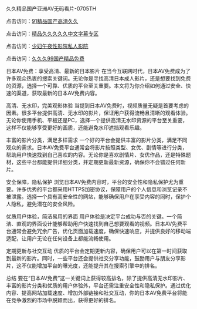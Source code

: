久久精品国产亚洲AV无码看片-0705TH

点击访问：<a href="https://rtj-3zo.pages.dev/">91精品国产高清久久</a>

点击访问：<a href="https://bsdf-5f5.pages.dev/">精品久久久久久中文字幕专区</a>

点击访问：<a href="https://fdhf-454.pages.dev/">少妇午夜性影院私人影院</a>

点击访问：<a href="https://gfd-5xg.pages.dev/">久久久99国产精品免费</a>



日本AV免费：享受高清、最新的日本影片
在当今互联网时代，日本AV免费成为了许多观众热衷的搜索关键词。无论你是寻找高清日本成人影片，还是想要找到免费的资源，选择一个可靠、优质的平台至关重要。本文将为你介绍如何通过安全、快速的渠道，获取最新的日本AV免费内容。

高清、无水印，完美观影体验
当提到日本AV免费时，视频质量无疑是首要考虑的因素。很多平台提供高清、无水印的影片，保证用户获得流畅且清晰的观看体验。无论你使用手机、平板还是PC，选择一个提供高清无水印资源的平台至关重要，这样不仅能够享受更好的画质，还能避免水印遮挡观看乐趣。

丰富的影片分类，满足多样需求
一个好的平台会提供丰富的影片分类，满足不同观众的需求。日本AV免费平台通常会将影片按照类型、女优、剧情等进行分类，帮助用户快速找到自己喜欢的内容。无论你是喜欢剧情片、女优作品，还是特殊题材，这些平台都能提供详细分类，并定期更新最新资源，确保你不会错过任何新片。

安全保障，隐私保护
浏览日本AV免费内容时，平台的安全性和隐私保护尤为重要。许多优秀的平台都采用HTTPS加密协议，保障用户的个人信息和浏览记录不被泄露。选择一个具有高安全性的网站，能够确保用户在享受内容的同时，保护个人隐私，避免潜在的安全风险。

优质用户体验，简洁易用的界面
用户体验是决定平台成功与否的关键。一个简洁、直观的界面设计能够帮助用户快速找到自己想要观看的视频。日本AV免费平台通常会避免冗余广告，优化页面加载速度，确保快速响应，并提供良好的移动端适配，让用户无论在任何设备上都能流畅使用。

定期更新与社交互动
优质的平台会定期更新内容，确保用户可以在第一时间获取到最新的影片。同时，一些平台还会提供社交分享功能，鼓励用户与朋友分享影片，这不仅能增加平台的曝光度，还能提升其在搜索引擎中的排名。

总结
要在“日本AV免费”这一关键词上获得较高排名，除了提供高清无水印影片、丰富的影片分类和优质的用户体验外，平台还需注重安全性和隐私保护。通过优化内容、提高网站加载速度、增加外部链接和社交互动，你的日本AV免费平台将能在竞争激烈的市场中脱颖而出，获得更好的排名。








<span style="display:none;">[Canonical link]( https://github.com/tk6845263/464685 ）</span>
